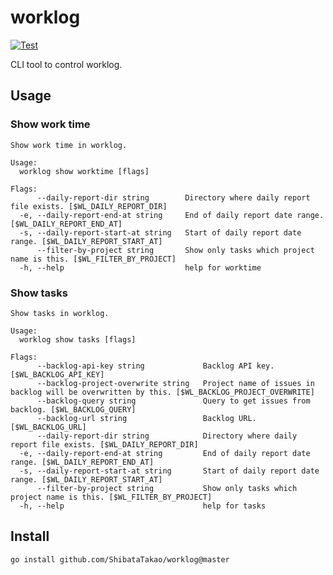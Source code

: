 # worklog

[![Test](https://github.com/ShibataTakao/worklog/actions/workflows/test.yaml/badge.svg)](https://github.com/ShibataTakao/worklog/actions/workflows/test.yaml)

CLI tool to control worklog.

## Usage

### Show work time
```
Show work time in worklog.

Usage:
  worklog show worktime [flags]

Flags:
      --daily-report-dir string        Directory where daily report file exists. [$WL_DAILY_REPORT_DIR]
  -e, --daily-report-end-at string     End of daily report date range. [$WL_DAILY_REPORT_END_AT]
  -s, --daily-report-start-at string   Start of daily report date range. [$WL_DAILY_REPORT_START_AT]
      --filter-by-project string       Show only tasks which project name is this. [$WL_FILTER_BY_PROJECT]
  -h, --help                           help for worktime
```

### Show tasks
```
Show tasks in worklog.

Usage:
  worklog show tasks [flags]

Flags:
      --backlog-api-key string             Backlog API key. [$WL_BACKLOG_API_KEY]
      --backlog-project-overwrite string   Project name of issues in backlog will be overwritten by this. [$WL_BACKLOG_PROJECT_OVERWRITE]
      --backlog-query string               Query to get issues from backlog. [$WL_BACKLOG_QUERY]
      --backlog-url string                 Backlog URL. [$WL_BACKLOG_URL]
      --daily-report-dir string            Directory where daily report file exists. [$WL_DAILY_REPORT_DIR]
  -e, --daily-report-end-at string         End of daily report date range. [$WL_DAILY_REPORT_END_AT]
  -s, --daily-report-start-at string       Start of daily report date range. [$WL_DAILY_REPORT_START_AT]
      --filter-by-project string           Show only tasks which project name is this. [$WL_FILTER_BY_PROJECT]
  -h, --help                               help for tasks
```

## Install
```
go install github.com/ShibataTakao/worklog@master
```
